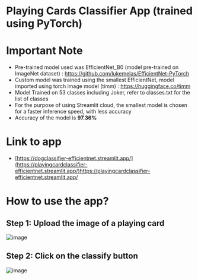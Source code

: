 # Playing Cards Classifier App (trained using PyTorch)

# Important Note
* Pre-trained model used was EfficientNet_B0 (model pre-trained on ImageNet dataset) : https://github.com/lukemelas/EfficientNet-PyTorch
* Custom model was trained using the smallest EfficientNet, model imported using torch image model (timm) : https://huggingface.co/timm
* Model Trained on 53 classes including Joker, refer to classes.txt for the list of classes
* For the purpose of using Streamlit cloud, the smallest model is chosen for a faster inference speed, with less accuracy
* Accuracy of the model is **97.36%**

# Link to app
* [https://dogclassifier-efficientnet.streamlit.app/](https://playingcardclassifier-efficientnet.streamlit.app/)https://playingcardclassifier-efficientnet.streamlit.app/

# How to use the app?
## Step 1: Upload the image of a playing card
![image](https://github.com/ongaunjie1/playing_card_classifier/assets/118142884/872e834f-bfe1-479b-97e1-6dc502ff50fd)

## Step 2: Click on the classify button
![image](https://github.com/ongaunjie1/playing_card_classifier/assets/118142884/37f92aeb-0f5c-4d7e-8430-b903b7a9d580)





